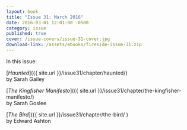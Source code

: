```yaml
---
layout: book
title: "Issue 31: March 2016"
date: 2016-03-01 12:01:00 -0500
category: issue
published: true
cover: /issue-covers/issue-31-cover.jpg
download-link: /assets/ebooks/fireside-issue-31.zip
---
```


In this issue:

[_Haunted_]({{ site.url }}/issue31/chapter/haunted/)<br/>
by Sarah Gailey

[_The Kingfisher Manifesto_]({{ site.url }}/issue31/chapter/the-kingfisher-manifesto/)<br/>
by Sarah Goslee

[_The Bird_]({{ site.url }}/issue31/chapter/the-bird/ )<br/>
by Edward Ashton
